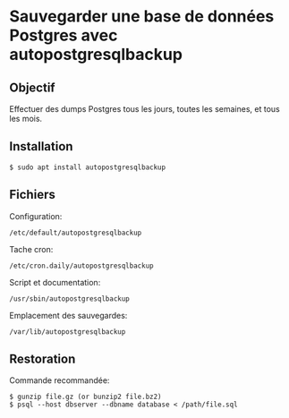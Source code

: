 # Sauvegarder une base de données Postgres avec autopostgresqlbackup

## Objectif

Effectuer des dumps Postgres tous les jours, toutes les semaines, et tous les mois.

## Installation

	$ sudo apt install autopostgresqlbackup

## Fichiers

Configuration:

	/etc/default/autopostgresqlbackup

Tache cron:

	/etc/cron.daily/autopostgresqlbackup

Script et documentation:

	/usr/sbin/autopostgresqlbackup

Emplacement des sauvegardes:

	/var/lib/autopostgresqlbackup
	
## Restoration

Commande recommandée:

	$ gunzip file.gz (or bunzip2 file.bz2)
	$ psql --host dbserver --dbname database < /path/file.sql



